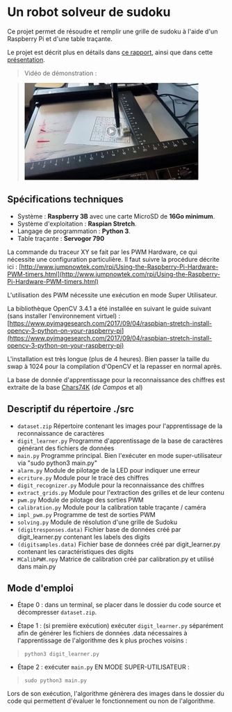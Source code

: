 # Un robot solveur de sudoku

Ce projet permet de résoudre et remplir une grille de sudoku à l'aide d'un Raspberry Pi et d'une table traçante.

Le projet est décrit plus en détails dans [ce rapport](doc/Rapport_final.pdf), ainsi que dans cette [présentation](doc/Soutenance.pdf).

> Vidéo de démonstration :

> [![Watch the video](https://github.com/bonnetv/Sudoku-solver/blob/master/img/Capture.JPG)](https://drive.google.com/open?id=1vr8ph6N277OrLa1NCr08aWasJZEI5jlR)


## Spécifications techniques

* Système : **Raspberry 3B** avec une carte MicroSD de **16Go minimum**.
* Système d'exploitation : **Raspian Stretch**.
* Langage de programmation : **Python 3**.
* Table traçante : **Servogor 790**

La commande du traceur XY se fait par les PWM Hardware, ce qui nécessite une configuration particulière. Il faut suivre la procédure décrite ici :
[http://www.jumpnowtek.com/rpi/Using-the-Raspberry-Pi-Hardware-PWM-timers.html](http://www.jumpnowtek.com/rpi/Using-the-Raspberry-Pi-Hardware-PWM-timers.html)

L'utilisation des PWM nécessite une exécution en mode Super Utilisateur.

La bibliothèque OpenCV 3.4.1 a été installée en suivant le guide suivant (sans installer l'environnement virtuel) :
[https://www.pyimagesearch.com/2017/09/04/raspbian-stretch-install-opencv-3-python-on-your-raspberry-pi](https://www.pyimagesearch.com/2017/09/04/raspbian-stretch-install-opencv-3-python-on-your-raspberry-pi)

L'installation est très longue (plus de 4 heures). 
Bien passer la taille du swap à 1024 pour la compilation d'OpenCV
et la repasser en normal après.

La base de donnée d'apprentissage pour la reconnaissance des chiffres est extraite de la base [Chars74K](http://www.ee.surrey.ac.uk/CVSSP/demos/chars74k/) (*de Campos* et al)


## Descriptif du répertoire ./src

- `dataset.zip`					  Répertoire contenant les images pour l'apprentissage de la reconnaissance de caractères
- `digit_learner.py`		  Programme d'apprentissage de la base de caractères générant des fichiers de données
- `main.py`					      Programme principal. Bien l'exécuter en mode super-utilisateur via "sudo python3 main.py"
- `alarm.py`				      Module de pilotage de la LED pour indiquer une erreur
- `ecriture.py`				    Module pour le tracé des chiffres
- `digit_recognizer.py`		Module pour la reconnaissance des chiffres
- `extract_grids.py`		  Module pour l'extraction des grilles et de leur contenu
- `pwm.py`					      Module de pilotage des sorties PWM
- `calibration.py`			  Module pour la calibration table traçante / caméra
- `impl_pwm.py`				    Programme de test de sorties PWM
- `solving.py`				    Module de résolution d'une grille de Sudoku
- `(digitresponses.data)`	Fichier base de données créé par digit_learner.py contenant les labels des digits
- `(digitsamples.data)`		Fichier base de données créé par digit_learner.py contenant les caractéristiques des digits
- `MCalibPWM.npy`			    Matrice de calibration créé par calibration.py et utilisé dans main.py


## Mode d'emploi

- Étape 0 : dans un terminal, se placer dans le dossier du code source et décompresser `dataset.zip`.

- Étape 1 : (si première exécution) exécuter `digit_learner.py` séparément afin de générer les fichiers de données .data nécessaires à l'apprentissage de l'algorithme des k plus proches voisins :

> ```
> python3 digit_learner.py
> ```

- Étape 2 : exécuter `main.py` EN MODE SUPER-UTILISATEUR :

> ```
> sudo python3 main.py
> ```

Lors de son exécution, l'algorithme génèrera des images dans le dossier du code qui permettent d'évaluer le fonctionnement ou non de l'algorithme.
